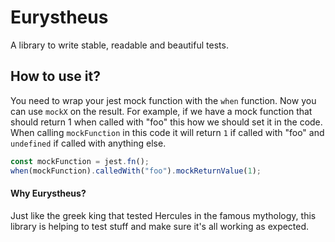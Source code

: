 # Eurystheus

A library to write stable, readable and beautiful tests.

## How to use it?

You need to wrap your jest mock function with the `when` function. Now you can use `mockX` on the result.
For example, if we have a mock function that should return 1 when called with "foo" this how we should set
it in the code.
When calling `mockFunction` in this code it will return `1` if called with "foo" and `undefined` if called with anything else.

```typescript
const mockFunction = jest.fn();
when(mockFunction).calledWith("foo").mockReturnValue(1);
```

#### Why Eurystheus?

Just like the greek king that tested Hercules in the famous mythology, this library is helping to test
stuff and make sure it's all working as expected.

